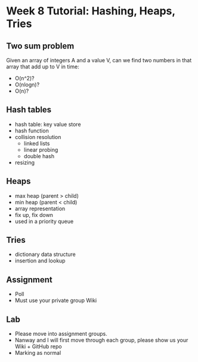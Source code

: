 # Week 8 Tutorial: Hashing, Heaps, Tries

## Two sum problem
Given an array of integers A and a value V, can we find two numbers in that array that add up to V in time:
- O(n^2)?
- O(nlogn)?
- O(n)?

## Hash tables
- hash table: key value store
- hash function
- collision resolution
    - linked lists
    - linear probing
    - double hash
- resizing

## Heaps
- max heap (parent > child)
- min heap (parent < child)
- array representation
- fix up, fix down
- used in a priority queue

## Tries
- dictionary data structure
- insertion and lookup

## Assignment
- Poll
- Must use your private group Wiki

## Lab
- Please move into assignment groups. 
- Nanway and I will first move through each group, please show us your Wiki + GitHub repo
- Marking as normal
